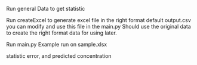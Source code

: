 Run general Data to get statistic 


Run createExcel to generate excel file in the right format
default output.csv you can modify and use this file in the main.py
Should use the original data to create the right format data for using later.

Run main.py
Example run on sample.xlsx 


statistic error, and predicted concentration
